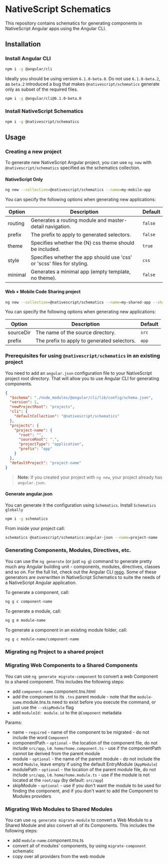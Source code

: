 # NativeScript Schematics

This repository contains schematics for generating components in NativeScript Angular apps using the Angular CLI.

## Installation

### Install Angular CLI
```bash
npm i -g @angular/cli
```

Ideally you should be using version `6.1.0-beta.0`. Do not use `6.1.0-beta.2`, as `beta.2` introduced a bug that makes `@nativescript/schematics` generate only as subset of the required files.

```bash
npm i -g @angular/cli@6.1.0-beta.0
```

### Install NativeScript Schematics
```bash
npm i -g @nativescript/schematics
```

## Usage

### Creating a new project
To generate new NativeScript Angular project, you can use `ng new` with `@nativescript/schematics` specified as the schematics collection.

#### NativeScript Only

```bash
ng new --collection=@nativescript/schematics --name=my-mobile-app
```

You can specify the following options when generating new applications:

| Option | Description | Default
| --- | --- | ---
| routing | Generates a routing module and master-detail navigation. | `false`
| prefix | The prefix to apply to generated selectors. | `false`
| theme | Specifies whether the {N} css theme should be included. | `true`
| style | Specifies whether the app should use 'css' or 'scss' files for styling. | `css`
| minimal | Generates a minimal app (empty template, no theme). | `false`

#### Web + Mobile Code Sharing project

```bash
ng new --collection=@nativescript/schematics --name=my-shared-app --shared
```

You can specify the following options when generating new applications:

| Option | Description | Default
| --- | --- | ---
| sourceDir | The name of the source directory. | `src`
| prefix | The prefix to apply to generated selectors. | `app`

### Prerequisites for using `@nativescript/schematics` in an existing project
You need to add an `angular.json` configuration file to your NativeScript project root directory. That will allow you to use Angular CLI for generating components.
```json
{
  "$schema": "./node_modules/@angular/cli/lib/config/schema.json",
  "version": 1,
  "newProjectRoot": "projects",
  "cli": {
    "defaultCollection": "@nativescript/schematics"
  },
  "projects": {
    "project-name": {
      "root": "",
      "sourceRoot": ".",
      "projectType": "application",
      "prefix": "app"
    }
  },
  "defaultProject": "project-name"
}
```

> **Note:** If you created your project with `ng new`, your project already has `angular.json`.

#### Generate angular.json

You can generate it the configuration using `Schematics`. Install `Schematics globally`

```bash
npm i -g schematics
```

From inside your project call:

```bash
schematics @nativescript/schematics:angular-json --name=project-name
```

### Generating Components, Modules, Directives, etc.
You can use the `ng generate` (or just `ng g`) command to generate pretty much any Angular building unit - components, modules, directives, classes and so on. For the full list, check out the Angular CLI [repo](https://github.com/angular/angular-cli#generating-components-directives-pipes-and-services).
Some of these generators are overwritten in NativeScript Schematics to suite the needs of a NativeScript Angular application. 

To generate a component, call:
```bash
ng g c component-name
```

To generate a module, call:
```bash
ng g m module-name
```

To generate a component in an existing module folder, call:
```bash
ng g c module-name/component-name
```

### Migrating ng Project to a shared project

### Migrating Web Components to a Shared Components
You can use `ng generate migrate-component` to convert a web Component to a shared component.
This includes the following steps:

 * add `component-name`.component.tns.html
 * add the component to its `.tns` parent module - note that the `module-name`.module.tns.ts need to exist before you execute the command, or just use the `--skipModule` flag
 * add `moduleId: module.id` to the `@Component` metadata

Params:

 * name - `required` - name of the component to be migrated - do not include the word `Component`
 * componentPath - `optional` - the location of the component file, do not include `src/app`, i.e. `home/home.component.ts` - use if the componentPath cannot be derived from the parent module
 * module - `optional` - the name of the parent module - do not include the word `Module`, leave empty if using the default EntryModule (`AppModule`)
 * modulePath - `optional` - the location of the parent module file, do not include `src/app`, i.e. `home/home.module.ts` - use if the module is not located at the `root/app` (by default: `src/app`)
 * skipModule - `optional` - use if you don't want the module to be used for finding the component, and if you don't want to add the Component to Modules providers

### Migrating Web Modules to Shared Modules
You can use `ng generate migrate-module` to convert a Web Module to a Shared Module and also convert all of its Components.
This includes the following steps:

 * add `module-name`.component.tns.ts
 * convert all of modules' components, by using `migrate-component` schematic
 * copy over all providers from the web module
